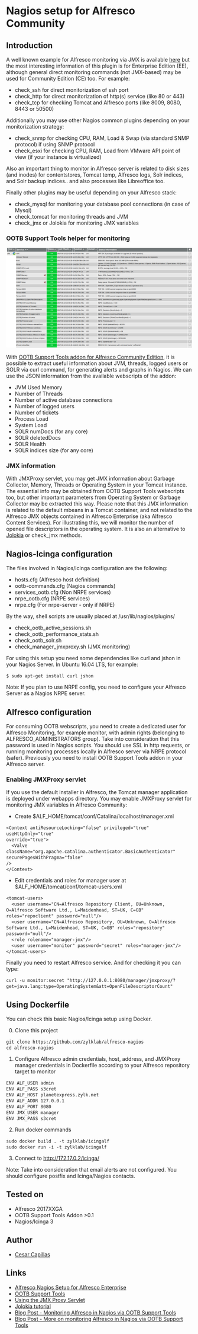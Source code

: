 # Nagios setup for Alfresco Community

## Introduction

A well known example for Alfresco monitoring via JMX is available [here](https://github.com/toniblyx/alfresco-nagios-and-icinga-plugin) but the most interesting information of this plugin is for Enterprise Edition (EE), although general direct monitoring commands (not JMX-based) may be used for Community Edition (CE) too. For example:

- check_ssh for direct monitorization of ssh port
- check_http for direct monitorization of http(s) service (like 80 or 443)
- check_tcp for checking Tomcat and Alfresco ports (like 8009, 8080, 8443 or 50500)

Additionally you may use other Nagios common plugins depending on your monitorization strategy:
- check_snmp for checking CPU, RAM, Load & Swap (via standard SNMP protocol) if using SNMP protocol
- check_esxi for checking CPU, RAM, Load from VMware API point of view (if your instance is virtualized)

Also an important thing to monitor in Alfresco server is related to disk sizes (and inodes) for contentstores, Tomcat temp, Alfresco logs, Solr indices, and Solr backup indices.. and also processes like Libreoffice too. 

Finally other plugins may be useful depending on your Alfresco stack:
- check_mysql for monitoring your database pool connections (in case of Mysql)
- check_tomcat for monitoring threads and JVM 
- check_jmx or Jolokia for monitoring JMX variables  

### OOTB Support Tools helper for monitoring

![Nagios Alfresco](images/alfresco-nagios.png)
 
With [OOTB Support Tools addon for Alfresco Community Edition](https://github.com/OrderOfTheBee/ootbee-support-tools), it is possible to extract useful information about JVM, threads, logged users or SOLR via curl command, for generating alerts and graphs in Nagios. We can use the JSON information from the available webscripts of the addon:

- JVM Used Memory
- Number of Threads
- Number of active database connections
- Number of logged users
- Number of tickets
- Process Load
- System Load
- SOLR numDocs (for any core)
- SOLR deletedDocs
- SOLR Health
- SOLR indices size (for any core)

### JMX information

With JMXProxy servlet, you may get JMX information about Garbage Collector, Memory, Threads or Operating System in your Tomcat instance. The essential info may be obtained from OOTB Support Tools webscripts too, but other important parameters from Operating System or Garbage Collector may be extracted this way. Please note that this JMX information is related to the default mbeans in a Tomcat container, and not related to the Alfresco JMX objects contained in Alfresco Enterprise (aka Alfresco Content Services). For illustrating this, we will monitor the number of opened file descriptors in the operating system. It is also an alternative to [Jolokia](https://jolokia.org/tutorial.html) or check_jmx methods.

## Nagios-Icinga configuration

The files involved in Nagios/Icinga configuration are the following:

- hosts.cfg (Alfresco host definition)
- ootb-commands.cfg (Nagios commands)
- services_ootb.cfg (Non NRPE services)
- nrpe_ootb.cfg (NRPE services)
- nrpe.cfg (For nrpe-server - only if NRPE)

By the way, shell scripts are usually placed at /usr/lib/nagios/plugins/

- check_ootb_active_sessions.sh
- check_ootb_performance_stats.sh
- check_ootb_solr.sh
- check_manager_jmxproxy.sh (JMX monitoring)

For using this setup you need some dependencies like curl and jshon in your Nagios Server. In Ubuntu 16.04 LTS, for example:

```
$ sudo apt-get install curl jshon
```

Note: If you plan to use NRPE config, you need to configure your Alfresco Server as a Nagios NRPE server.

## Alfresco configuration

For consuming OOTB webscripts, you need to create a dedicated user for Alfresco Monitoring, for example monitor, with admin rights (belonging to ALFRESCO_ADMINISTRATORS group). Take into consideration that this password is used in Nagios scripts. You should use SSL in http requests, or running monitoring processes locally in Alfresco server via NRPE protocol (safer). Previously you need to install OOTB Support Tools addon in your Alfresco server.

### Enabling JMXProxy servlet

If you use the default installer in Alfresco, the Tomcat manager application is deployed under webapps directory. You may enable JMXProxy servlet for monitoring JMX variables in Alfresco Community: 

- Create $ALF_HOME/tomcat/conf/Catalina/localhost/manager.xml

```
<Context antiResourceLocking="false" privileged="true" useHttpOnly="true" 
override="true">
  <Valve className="org.apache.catalina.authenticator.BasicAuthenticator" securePagesWithPragma="false" 
/>
</Context>

```

- Edit credentials and roles for manager user at $ALF_HOME/tomcat/conf/tomcat-users.xml

```
<tomcat-users>
  <user username="CN=Alfresco Repository Client, OU=Unknown, O=Alfresco Software Ltd., L=Maidenhead, ST=UK, C=GB" roles="repoclient" password="null"/>
  <user username="CN=Alfresco Repository, OU=Unknown, O=Alfresco Software Ltd., L=Maidenhead, ST=UK, C=GB" roles="repository" password="null"/>
  <role rolename="manager-jmx"/>
  <user username="monitor" password="secret" roles="manager-jmx"/>
</tomcat-users>
```

Finally you need to restart Alfresco service. And for checking it you can type:

```
curl -u monitor:secret "http://127.0.0.1:8080/manager/jmxproxy/?get=java.lang:type=OperatingSystem&att=OpenFileDescriptorCount"
```
## Using Dockerfile

You can check this basic Nagios/Icinga setup using Docker.

0. Clone this project
```
git clone https://github.com/zylklab/alfresco-nagios
cd alfresco-nagios
```

1. Configure Alfresco admin credentials, host, address, and JMXProxy manager credentials in Dockerfile according to your Alfresco repository target to monitor

```
ENV ALF_USER admin
ENV ALF_PASS s3cret
ENV ALF_HOST planetexpress.zylk.net
ENV ALF_ADDR 127.0.0.1
ENV ALF_PORT 8080 
ENV JMX_USER manager
ENV JMX_PASS s3cret
```

2. Run docker commands

```
sudo docker build . -t zylklab/icingalf
sudo docker run -i -t zylklab/icingalf
```

3. Connect to http://172.17.0.2/icinga/

Note: Take into consideration that email alerts are not configured. You should configure postfix and Icinga/Nagios contacts.

## Tested on

- Alfresco 2017XXGA
- OOTB Support Tools Addon >0.1
- Nagios/Icinga 3

## Author

- [Cesar Capillas](http://github.com/CesarCapillas)

## Links

- [Alfresco Nagios Setup for Alfresco Enterprise](https://github.com/toniblyx/alfresco-nagios-and-icinga-plugin)
- [OOTB Support Tools](https://github.com/OrderOfTheBee/ootbee-support-tools)
- [Using the JMX Proxy Servlet](https://tomcat.apache.org/tomcat-7.0-doc/manager-howto.html#Using_the_JMX_Proxy_Servlet)
- [Jolokia tutorial](https://jolokia.org/tutorial.html)
- [Blog Post - Monitoring Alfresco in Nagios via OOTB Support Tools](http://www.zylk.net/es/web-2-0/blog/-/blogs/monitoring-alfresco-in-nagios-via-ootb-support-tools-addon)
- [Blog Post - More on monitoring Alfresco in Nagios via OOTB Support Tools](http://www.zylk.net/es/web-2-0/blog/-/blogs/more-on-monitoring-alfresco-in-nagios-via-ootb-support-tools)
